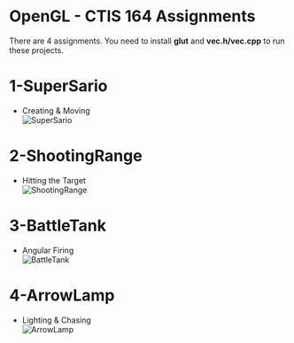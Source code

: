 # OpenGL - CTIS 164 Assignments
There are 4 assignments. You need to install **glut** and **vec.h/vec.cpp** to run these projects.

# 1-SuperSario
- Creating & Moving <br/>
![SuperSario](https://images2.imgbox.com/05/9f/CpG8rhnO_o.png)
# 2-ShootingRange
- Hitting the Target <br/>
![ShootingRange](https://images2.imgbox.com/b4/5f/GUyiyJsO_o.png)
# 3-BattleTank
- Angular Firing <br/>
![BattleTank](https://images2.imgbox.com/3b/98/GBBJj6ll_o.png)
# 4-ArrowLamp
- Lighting & Chasing <br/>
![ArrowLamp](https://images2.imgbox.com/b7/7a/sFzkxeOD_o.png)
